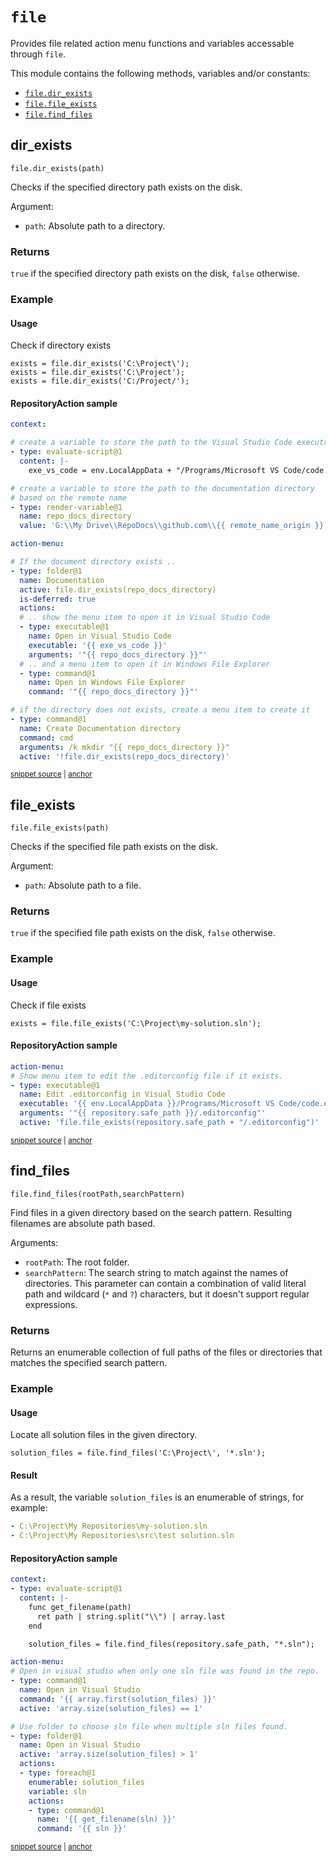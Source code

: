 # `file`

Provides file related action menu functions and variables accessable through `file`.

This module contains the following methods, variables and/or constants:

- [`file.dir_exists`](#dir_exists)
- [`file.file_exists`](#file_exists)
- [`file.find_files`](#find_files)

## dir_exists

`file.dir_exists(path)`

Checks if the specified directory path exists on the disk.

Argument:

- `path`: Absolute path to a directory.

### Returns

`true` if the specified directory path exists on the disk, `false` otherwise.

### Example
      
#### Usage

Check if directory exists


```
exists = file.dir_exists('C:\Project\');
exists = file.dir_exists('C:\Project');
exists = file.dir_exists('C:/Project/');
```

#### RepositoryAction sample

<!-- snippet: dir_exists@actionmenu01 -->
<a id='snippet-dir_exists@actionmenu01'></a>
```yaml
context:

# create a variable to store the path to the Visual Studio Code executable
- type: evaluate-script@1
  content: |-
    exe_vs_code = env.LocalAppData + "/Programs/Microsoft VS Code/code.exe";

# create a variable to store the path to the documentation directory
# based on the remote name
- type: render-variable@1
  name: repo_docs_directory
  value: 'G:\\My Drive\\RepoDocs\\github.com\\{{ remote_name_origin }}'

action-menu:

# If the document directory exists ..
- type: folder@1
  name: Documentation
  active: file.dir_exists(repo_docs_directory)
  is-deferred: true
  actions:
  # .. show the menu item to open it in Visual Studio Code
  - type: executable@1
    name: Open in Visual Studio Code
    executable: '{{ exe_vs_code }}'
    arguments: '"{{ repo_docs_directory }}"'
  # .. and a menu item to open it in Windows File Explorer
  - type: command@1
    name: Open in Windows File Explorer
    command: '"{{ repo_docs_directory }}"'

# if the directory does not exists, create a menu item to create it
- type: command@1
  name: Create Documentation directory
  command: cmd
  arguments: /k mkdir "{{ repo_docs_directory }}"
  active: '!file.dir_exists(repo_docs_directory)'
```
<sup><a href='/tests/RepoM.ActionMenu.Core.Tests/ActionMenu/IntegrationTests/FilesContextTests.Context_Documentation.DirectoryExists.testfile.yaml#L1-L41' title='Snippet source file'>snippet source</a> | <a href='#snippet-dir_exists@actionmenu01' title='Start of snippet'>anchor</a></sup>
<!-- endSnippet -->


## file_exists

`file.file_exists(path)`

Checks if the specified file path exists on the disk.

Argument:

- `path`: Absolute path to a file.

### Returns

`true` if the specified file path exists on the disk, `false` otherwise.

### Example
      
#### Usage

Check if file exists


```
exists = file.file_exists('C:\Project\my-solution.sln');
```

#### RepositoryAction sample

<!-- snippet: file_exists@actionmenu01 -->
<a id='snippet-file_exists@actionmenu01'></a>
```yaml
action-menu:
# Show menu item to edit the .editorconfig file if it exists.
- type: executable@1
  name: Edit .editorconfig in Visual Studio Code
  executable: '{{ env.LocalAppData }}/Programs/Microsoft VS Code/code.exe'
  arguments: '"{{ repository.safe_path }}/.editorconfig"'
  active: 'file.file_exists(repository.safe_path + "/.editorconfig")'
```
<sup><a href='/tests/RepoM.ActionMenu.Core.Tests/ActionMenu/IntegrationTests/FilesContextTests.Context_Documentation.FileExists.testfile.yaml#L1-L11' title='Snippet source file'>snippet source</a> | <a href='#snippet-file_exists@actionmenu01' title='Start of snippet'>anchor</a></sup>
<!-- endSnippet -->


## find_files

`file.find_files(rootPath,searchPattern)`

Find files in a given directory based on the search pattern. Resulting filenames are absolute path based.

Arguments:

- `rootPath`: The root folder.
- `searchPattern`: The search string to match against the names of directories. This parameter can contain a combination of valid literal path and wildcard (`*` and `?`) characters, but it doesn't support regular expressions.

### Returns

Returns an enumerable collection of full paths of the files or directories that matches the specified search pattern.

### Example
      
#### Usage

Locate all solution files in the given directory.


```
solution_files = file.find_files('C:\Project\', '*.sln');
```

#### Result

As a result, the variable `solution_files` is an enumerable of strings, for example:


```yaml
- C:\Project\My Repositories\my-solution.sln
- C:\Project\My Repositories\src\test solution.sln
```

#### RepositoryAction sample

<!-- snippet: find_files@actionmenu01 -->
<a id='snippet-find_files@actionmenu01'></a>
```yaml
context:
- type: evaluate-script@1
  content: |-
    func get_filename(path)
      ret path | string.split("\\") | array.last
    end

    solution_files = file.find_files(repository.safe_path, "*.sln");

action-menu:
# Open in visual studio when only one sln file was found in the repo.
- type: command@1
  name: Open in Visual Studio
  command: '{{ array.first(solution_files) }}'
  active: 'array.size(solution_files) == 1'

# Use folder to choose sln file when multiple sln files found.
- type: folder@1
  name: Open in Visual Studio
  active: 'array.size(solution_files) > 1'
  actions:
  - type: foreach@1
    enumerable: solution_files
    variable: sln
    actions:
    - type: command@1
      name: '{{ get_filename(sln) }}'
      command: '{{ sln }}'
```
<sup><a href='/tests/RepoM.ActionMenu.Core.Tests/ActionMenu/IntegrationTests/FilesContextTests.Context_Documentation.FindFiles.testfile.yaml#L1-L32' title='Snippet source file'>snippet source</a> | <a href='#snippet-find_files@actionmenu01' title='Start of snippet'>anchor</a></sup>
<!-- endSnippet -->

